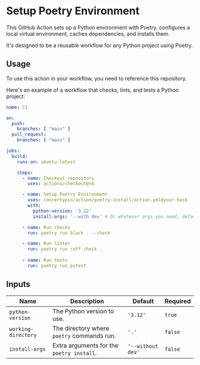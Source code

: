 # Setup Poetry Environment

This GitHub Action sets up a Python environment with Poetry, configures a local virtual environment, caches dependencies, and installs them.

It's designed to be a reusable workflow for any Python project using Poetry.

## Usage

To use this action in your workflow, you need to reference this repository.

Here's an example of a workflow that checks, lints, and tests a Python project:

```yaml
name: CI

on:
  push:
    branches: [ "main" ]
  pull_request:
    branches: [ "main" ]

jobs:
  build:
    runs-on: ubuntu-latest

    steps:
      - name: Checkout repository
        uses: actions/checkout@v4

      - name: Setup Poetry Environment
        uses: concertypin/action/poetry-install/action.yml@your-hash
        with:
          python-version: '3.12'
          install-args: '--with dev' # Or whatever args you need, defaults to '--without dev'

      - name: Run checks
        run: poetry run black . --check

      - name: Run linter
        run: poetry run ruff check .
      
      - name: Run tests
        run: poetry run pytest
```
## Inputs

| Name                | Description                               | Default           | Required |
| ------------------- | ----------------------------------------- | ----------------- | -------- |
| `python-version`    | The Python version to use.                | `'3.12'`          | `true`   |
| `working-directory` | The directory where `poetry` commands run.| `'.'`             | `false`  |
| `install-args`      | Extra arguments for the `poetry install`. | `'--without dev'` | `false`  |
